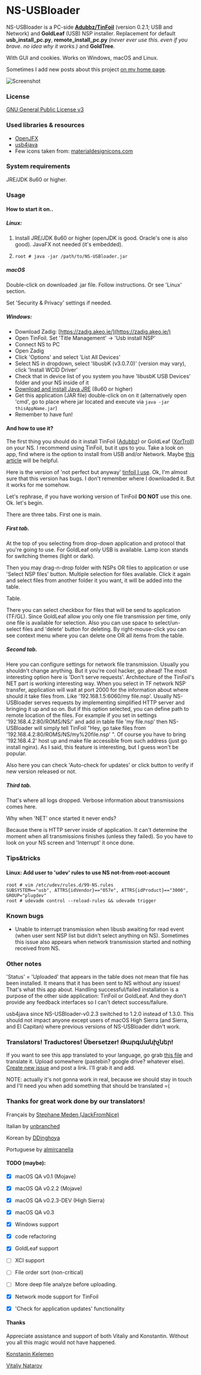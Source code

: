 # NS-USBloader

NS-USBloader is a PC-side **[Adubbz/TinFoil](https://github.com/Adubbz/Tinfoil/)** (version 0.2.1; USB and Network) and **GoldLeaf** (USB) NSP installer. Replacement for default **usb_install_pc.py**, **remote_install_pc.py** *(never ever use this. even if you brave. no idea why it works.)* and **GoldTree**.

With GUI and cookies. Works on Windows, macOS and Linux.

Sometimes I add new posts about this project [on my home page](https://developersu.blogspot.com/search/label/NS-USBloader).

![Screenshot](https://farm8.staticflickr.com/7809/46703921964_53f60f04ed_o.png)

### License

[GNU General Public License v3](https://github.com/developersu/ns-usbloader/blob/master/LICENSE)

### Used libraries & resources
* [OpenJFX](https://wiki.openjdk.java.net/display/OpenJFX/Main)
* [usb4java](https://mvnrepository.com/artifact/org.usb4java/usb4java)
* Few icons taken from: [materialdesignicons.com](http://materialdesignicons.com/)

### System requirements

JRE/JDK 8u60 or higher.

### Usage
#### How to start it on..
##### Linux:

1. Install JRE/JDK 8u60 or higher (openJDK is good. Oracle's one is also good). JavaFX not needed (it's embedded).

2. `root # java -jar /path/to/NS-USBloader.jar`

##### macOS

Double-click on downloaded .jar file. Follow instructions. Or see 'Linux' section.

Set 'Security & Privacy' settings if needed.

##### Windows: 

* Download Zadig: [https://zadig.akeo.ie/](https://zadig.akeo.ie/)
* Open TinFoil. Set 'Title Management' -> 'Usb install NSP'
* Connect NS to PC
* Open Zadig
* Click 'Options' and select 'List All Devices'
* Select NS in dropdown, select 'libusbK (v3.0.7.0)' (version may vary), click 'Install WCID Driver'
* Check that in device list of you system you have 'libusbK USB Devices' folder and your NS inside of it
* [Download and install Java JRE](http://java.com/download/) (8u60 or higher)
* Get this application (JAR file) double-click on on it (alternatively open 'cmd', go to place where jar located and execute via `java -jar thisAppName.jar`)
* Remember to have fun!

#### And how to use it?

The first thing you should do it install TinFoil ([Adubbz](https://github.com/Adubbz/Tinfoil/)) or GoldLeaf ([XorTroll](https://github.com/XorTroll/Goldleaf)) on your NS. I recommend using TinFoil, but it ups to you. Take a look on app, find where is the option to install from USB and/or Network. Maybe [this article](https://developersu.blogspot.com/2019/02/ns-usbloader-en.html) will be helpful.

Here is the version of 'not perfect but anyway' [tinfoil I use](https://cloud.mail.ru/public/DwbX/H8d2p3aYR).
Ok, I'm almost sure that this version has bugs. I don't remember where I downloaded it. But it works for me somehow. 

Let's rephrase, if you have working version of TinFoil **DO NOT** use this one. Ok. let's begin.

There are three tabs. First one is main.

##### First tab.

At the top of you selecting from drop-down application and protocol that you're going to use. For GoldLeaf only USB is available. Lamp icon stands for switching themes (light or dark).

Then you may drag-n-drop folder with NSPs OR files to application or use 'Select NSP files' button. Multiple selection for files available. Click it again and select files from another folder it you want, it will be added into the table.

Table.

There you can select checkbox for files that will be send to application (TF/GL). Since GoldLeaf allow you only one file transmission per time, only one file is available for selection. Also you can use space to select/un-select files and 'delete' button for deleting. By right-mouse-click you can see context menu where you can delete one OR all items from the table.

##### Second tab.

Here you can configure settings for network file transmission. Usually you shouldn't change anything. But it you're cool hacker, go ahead! The most interesting option here is 'Don't serve requests'. Architecture of the TinFoil's NET part is working interesting way. When you select in TF network NSP transfer, application will wait at port 2000 for the information about where should it take files from. Like '192.168.1.5:6060/my file.nsp'. Usually NS-USBloader serves requests by implementing simplified HTTP server and bringing it up and so on. But if this option selected, you can define path to remote location of the files. For example if you set in settings '192.168.4.2:80/ROMS/NS/' and add in table file 'my file.nsp' then NS-USBloader will simply tell TinFoil "Hey, go take files from '192.168.4.2:80/ROMS/NS/my%20file.nsp' ". Of course you have to bring '192.168.4.2' host up and make file accessible from such address (just go install nginx). As I said, this feature is interesting, but I guess won't be popular.

Also here you can check 'Auto-check for updates' or click button to verify if new version released or not.

##### Third tab.

That's where all logs dropped. Verbose information about transmissions comes here.

Why when 'NET' once started it never ends?

Because there is HTTP server inside of application. It can't determine the moment when all transmissions finishes (unless they failed). So you have to look on your NS screen and 'Interrupt' it once done.

### Tips&tricks
#### Linux: Add user to 'udev' rules to use NS not-from-root-account
```
root # vim /etc/udev/rules.d/99-NS.rules
SUBSYSTEM=="usb", ATTRS{idVendor}=="057e", ATTRS{idProduct}=="3000", GROUP="plugdev"
root # udevadm control --reload-rules && udevadm trigger
```

### Known bugs
* Unable to interrupt transmission when libusb awaiting for read event (when user sent NSP list but didn't select anything on NS). Sometimes this issue also appears when network transmission started and nothing received from NS.

### Other notes
'Status' = 'Uploaded' that appears in the table does not mean that file has been installed. It means that it has been sent to NS without any issues! That's what this app about. 
Handling successful/failed installation is a purpose of the other side application: TinFoil or GoldLeaf. And they don't provide any feedback interfaces so I can't detect success/failure.

usb4java since NS-USBloader-v0.2.3 switched to 1.2.0 instead of 1.3.0. This should not impact anyone except users of macOS High Sierra (and Sierra, and El Capitan) where previous versions of NS-USBloader didn't work. 

### Translators! Traductores! Übersetzer! Թարգմանիչներ!
If you want to see this app translated to your language, go grab [this file](https://github.com/developersu/ns-usbloader/blob/master/src/main/resources/locale.properties) and translate it.
Upload somewhere (pastebin? google drive? whatever else). [Create new issue](https://github.com/developersu/ns-usbloader/issues) and post a link. I'll grab it and add. 

NOTE: actually it's not gonna work in real, because we should stay in touch and I'll need you when add something that should be translated =(

### Thanks for great work done by our translators!

Français by [Stephane Meden (JackFromNice)](https://github.com/JackFromNice) 

Italian by [unbranched](https://github.com/unbranched)

Korean by [DDinghoya](https://github.com/DDinghoya)

Portuguese by [almircanella](https://github.com/almircanella)

#### TODO (maybe):
- [x] macOS QA v0.1  (Mojave)
- [x] macOS QA v0.2.2 (Mojave)
- [x] macOS QA v0.2.3-DEV (High Sierra)
- [x] macOS QA v0.3
- [x] Windows support
- [x] code refactoring
- [x] GoldLeaf support
- [ ] XCI support
- [ ] File order sort (non-critical)
- [ ] More deep file analyze before uploading.
- [x] Network mode support for TinFoil
- [x] 'Check for application updates' functionality


#### Thanks
Appreciate assistance and support of both Vitaliy and Konstantin. Without you all this magic would not have happened.

[Konstanin Kelemen](https://github.com/konstantin-kelemen)

[Vitaliy Natarov](https://github.com/SebastianUA)